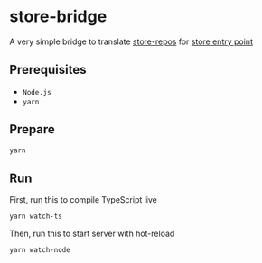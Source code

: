 # store-bridge

A very simple bridge to translate [store-repos](https://github.com/cloud-emoticon/store-repos) for [store entry point](https://emoticon.moe/store)

## Prerequisites
* `Node.js`
* `yarn`

## Prepare

```bash
yarn
```

## Run

First, run this to compile TypeScript live
```bash
yarn watch-ts
```

Then, run this to start server with hot-reload
```bash
yarn watch-node
```
